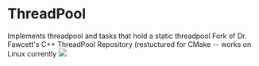 # ThreadPool
Implements threadpool and tasks that hold a static threadpool
Fork of Dr. Fawcett's C++ ThreadPool Repository (restuctured for CMake -- works on Linux currently
<img src="shot.jpg"/>

